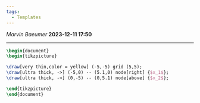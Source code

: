 ```yaml
---
tags:
  - Templates
---
```

*Marvin Baeumer* **2023-12-11 17:50**

---
```tikz 
\begin{document} 
\begin{tikzpicture} 

\draw[very thin,color = yellow] (-5,-5) grid (5,5); 
\draw[ultra thick, ->] (-5,0) -- (5.1,0) node[right] {$x_1$}; 
\draw[ultra thick, ->] (0,-5) -- (0,5.1) node[above] {$x_2$}; 

\end{tikzpicture} 
\end{document} 
```

